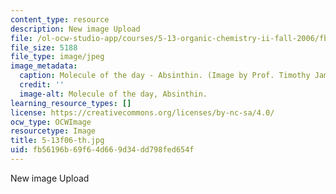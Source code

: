 ```yaml
---
content_type: resource
description: New image Upload
file: /ol-ocw-studio-app/courses/5-13-organic-chemistry-ii-fall-2006/fb56196b69f64d669d34dd798fed654f_5-13f06-th.jpg
file_size: 5188
file_type: image/jpeg
image_metadata:
  caption: Molecule of the day - Absinthin. (Image by Prof. Timothy Jamison.)
  credit: ''
  image-alt: Molecule of the day, Absinthin.
learning_resource_types: []
license: https://creativecommons.org/licenses/by-nc-sa/4.0/
ocw_type: OCWImage
resourcetype: Image
title: 5-13f06-th.jpg
uid: fb56196b-69f6-4d66-9d34-dd798fed654f
---
```

New image Upload